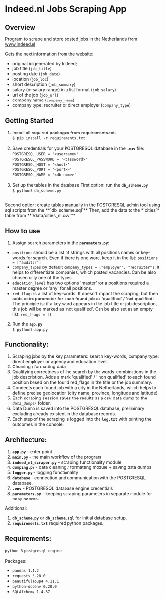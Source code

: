 # Indeed.nl Jobs Scraping App

## Overview
Program to scrape and store posted jobs in the Netherlands from  www.indeed.nl

Gets the next information from the website:
- original id generated by Indeed;
- job title (`job_title`)
- posting date (`job_date`)
- location  (`job_loc`)
- short description (`job_summary`)
- salary (or salary range) in a list format (`job_salary`)
- url of the job (`job_url`)
- company name (`company_name`)
- company type: recruiter or direct employer (`company_type`)

## Getting Started
1. Install all required packages from requirements.txt.<br/>
`$ pip install -r requirements.txt`
<br/><br/>
2. Save credentials for your POSTGRESQL database in the **`.env`** file:<br/>
`POSTGRESQL_USER = '<username>'`<br/>
`POSTGRESQL_PASSWORD = '<password>'`<br/>
`POSTGRESQL_HOST = '<host>'`<br/>
`POSTGRESQL_PORT = '<port>>'`<br/>
`POSTGRESQL_NAME = '<db name>'`
<br/><br/>
3. Set up the tables in the database
First option: run the **`db_scheme.py`**<br/>
`$ python3 db_scheme.py`
<br/>
Second option: create tables manually in the POSTGRESQL admin tool using sql scripts from the **`db_scheme.sql`** 
Then, add the data to the *`cities`* table from **`/data/cities_nl.csv`**

## How to use
1. Assign search parameters in the **`parameters.py`**: <br/>
- `positions` should be a list of strings with all positions names or key-words for search. Even if there is one word,
keep it in the list: `positions = ["auditor"]`
- `company_types` by default `company_types = ["employer", "recruiter"]`. it helps to differentiate companies,
which posted vacancies. Can be also chosen only one of the types.
- `education_level` has two options 'master' for a positions required a master degree or 'any' for all positions. 
- `red_flags` is a list of key-words. It doesn't impact the scraping, but then adds extra parameter for each found job
as 'qualified' / 'not qualified'. The principle is: if a key word appears in the job title or job description, this job will
be marked as 'not qualified'. Can be also set as an empty list: `red_flags = []`
2. Run the **`app.py`**<br>
`$ python3 app.py`


## Functionality:
1. Scraping jobs by the key parameters: search key-words, company type: direct employer or agency and education level.
2. Cleaning / formatting data.
3. Qualifying correctness of the search by the words-combinations in the job description. Adds a mark 'qualified' / 
' non qualified' to each found position based on the found red_flags in the title or the job summary.
4. Connects each found job with a city in the Netherlands, which helps to define precise geolocation (city name, 
province, longitude and latitude)
5. Each scraping session saves the results as a csv data dump to the *`data_dumps/`* folder.
6. Data Dump is saved into the POSTGRESQL database, preliminary excluding already existent in the database records. 
8. Each step of the scraping is logged into the **`log.txt`** with printing the outcomes in the console.


## Architecture:
1. **`app.py`** - enter point
2. **`main.py`** - the main workflow of the program
3. **`indeed_nl_scraper.py`** - scraping functionality module
4. **`dumping.py`** -  data cleaning / formatting module + saving data dumps
5. **`logger.py`** - logging functionality
6. **`database`** - connection and communication with the POSTGRESQL database.
7. **`.env`** - POSTGRESQL database engine credentials
8. **`parameters.py`** - keeping scraping parameters in separate module for easy access.

Additional:
1. **`db_scheme.py`** or **`db_scheme.sql`** for initial database setup.
2. **`requirements.txt`** required python packages.


## Requirements:
`python 3`
`postgresql engine`
<br><br>
Packages:
- `pandas 1.4.2`
- `requests 2.28.0`
- `beautifulsoup4 4.11.1`
- `python-dotenv 0.20.0`
- `SQLAlchemy 1.4.37`







